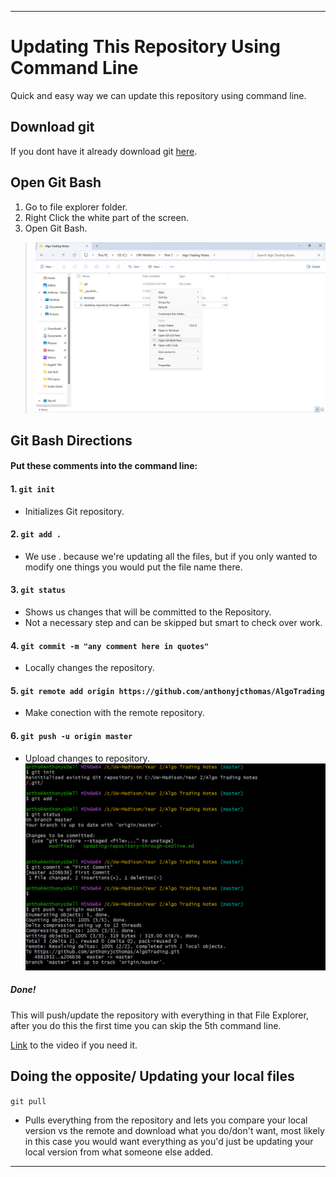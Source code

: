 ___
# Updating This Repository Using Command Line
Quick and easy way we can update this repository using command line.
## Download git
If you dont have it already download git [here](https://www.git-scm.com/downloads).

## Open Git Bash

1. Go to file explorer folder.
2. Right Click the white part of the screen.
3. Open Git Bash.
>![What goes here](<Misc Images/Screenshot 2024-01-10 171312.png>)

## Git Bash Directions

#### Put these comments into the command line:
#### 1. ```git init```
* Initializes Git repository.
#### 2. ```git add .```
* We use . because we're updating all the files, but if you only wanted to modify one things you would put the file name there.
#### 3. ```git status```
* Shows us changes that will be committed to the Repository.
* Not a necessary step and can be skipped but smart to check over work.
#### 4. ```git commit -m "any comment here in quotes"```
* Locally changes the repository.
#### 5. ```git remote add origin https://github.com/anthonyjcthomas/AlgoTrading ```
* Make conection with the remote repository.
#### 6. ```git push -u origin master```
* Upload changes to repository.
![Alt text](<Misc Images/Screenshot 2024-01-10 180026.png>)
##### Done! 
This will push/update the repository with everything in that File Explorer, after you do this the first time you can skip the 5th command line.

[Link](https://www.youtube.com/watch?v=xLbmcMVtfKE) to the video if you need it.
## Doing the opposite/ Updating your local files 
```git pull```
* Pulls everything from the repository and lets you compare your local version vs the remote and download what you do/don't want, most likely in this case you would want everything as you'd just be updating your local version from what someone else added.
___
